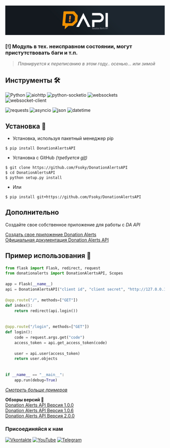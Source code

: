 ![DA API](https://github.com/Fsoky/Donation-Alerts-API-Python/blob/main/images/dapi_banner.jpg)

### [!] Модуль в тех. неисправном состоянии, могут пристутствовать баги и т.п.
> _Планируется к переписанию в этом году.. осенью... или зимой_

## Инструменты 🛠
![Python](https://img.shields.io/badge/Python-3.8-blue?style=for-the-badge&logo=python)
![aiohttp](https://img.shields.io/badge/aiohttp-3.8.1-blue?style=for-the-badge&logo=aiohttp)
![python-socketio](https://img.shields.io/badge/socketio-5.5.2-blue?style=for-the-badge)
![websockets](https://img.shields.io/badge/websockets-10.2-blue?style=for-the-badge) \
![websocket-client](https://img.shields.io/badge/websocket_client-1.2.3-blue?style=for-the-badge)

![requests](https://img.shields.io/badge/requests-important?style=for-the-badge)
![asyncio](https://img.shields.io/badge/asyncio-red?style=for-the-badge)
![json](https://img.shields.io/badge/json-green?style=for-the-badge&logo=json)
![datetime](https://img.shields.io/badge/datetime-blueviolet?style=for-the-badge)

## Установка 💾
- Установка, используя пакетный менеджер pip
```
$ pip install DonationAlertsAPI
```
- Установка с GitHub *(требуется [git](https://git-scm.com/downloads))*
```
$ git clone https://github.com/Fsoky/DonationAlertsAPI
$ cd DonationAlertsAPI
$ python setup.py install
```
- Или
```
$ pip install git+https://github.com/Fsoky/DonationAlertsAPI
```

## Дополнительно
Создайте свое собственное приложение для работы с *DA API*

[Создать свое приложение Donation Alerts](https://www.donationalerts.com/application/clients) \
[Официальная документация Donation Alerts API](https://www.donationalerts.com/apidoc)

## Пример использования 🎈
```py
from flask import Flask, redirect, request
from donationalerts import DonationAlertsAPI, Scopes

app = Flask(__name__)
api = DonationAlertsAPI("client id", "client secret", "http://127.0.0.1:5000/login", Scopes.USER_SHOW)

@app.route("/", methods=["GET"])
def index():
    return redirect(api.login())


@app.route("/login", methods=["GET"])
def login():
    code = request.args.get("code")
    access_token = api.get_access_token(code)
    
    user = api.user(access_token)
    return user.objects


if __name__ == "__main__":
    app.run(debug=True)
```

*[Смотреть больше примеров](https://github.com/Fsoky/Donation-Alerts-API-Python/tree/main/examples)*

**Обзоры версий 👀** \
[Donation Alerts API Версия 1.0.0](https://www.youtube.com/watch?v=ZJVVDRNR9Vw) \
[Donation Alerts API Версия 1.0.6](https://www.youtube.com/watch?v=pAdPuScKSNs) \
[Donation Alerts API Версия 2.0.0](https://www.youtube.com/watch?v=ln7fvwdy5zo)

### Присоединяйся к нам
[![Vkontakte](https://img.shields.io/badge/Vkontakte-black?style=for-the-badge&logo=VK)](https://vk.com/fsoky)
[![YouTube](https://img.shields.io/badge/YouTube-red?style=for-the-badge&logo=YouTube)](https://youtube.com/c/Фсоки)
[![Telegram](https://img.shields.io/badge/Telegram-blue?style=for-the-badge&logo=Telegram)](https://t.me/fsoky_community)

